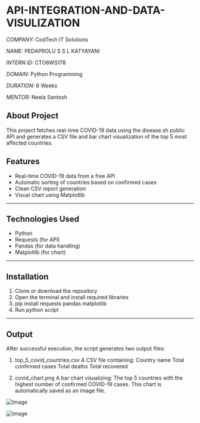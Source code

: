 # API-INTEGRATION-AND-DATA-VISULIZATION

*COMPANY:* CodTech IT Solutions  

*NAME:* PEDAPROLU S S L KATYAYANI

*INTERN ID:* CTO6WS178

*DOMAIN:* Python Programming 

*DURATION:* 6 Weeks  

*MENTOR:* Neela Santosh

## About Project
This project fetches real-time COVID-19 data using the disease.sh public API and generates a CSV file and bar chart visualization of the top 5 most affected countries.

## Features

- Real-time COVID-19 data from a free API
- Automatic sorting of countries based on confirmed cases
- Clean CSV report generation
- Visual chart using Matplotlib

---

## Technologies Used

- Python
- Requests (for API)
- Pandas (for data handling)
- Matplotlib (for chart)

---

## Installation

1. Clone or download the repository
2. Open the terminal and install required libraries
3. pip install requests pandas matplotlib
4. Run python script

---

## Output

After successful execution, the script generates two output files:

1. top_5_covid_countries.csv
A CSV file containing:
Country name
Total confirmed cases
Total deaths
Total recovered

2. covid_chart.png
A bar chart visualizing:
The top 5 countries with the highest number of confirmed COVID-19 cases.
This chart is automatically saved as an image file.

![Image](https://github.com/user-attachments/assets/f1d9357a-71e8-4577-803d-222acf0fe0c2)

![Image](https://github.com/user-attachments/assets/860e2ea7-2f06-47c8-af95-1b1c8ef94e3c)
